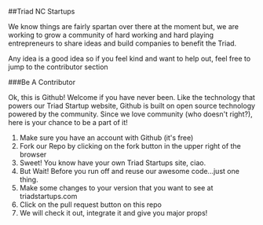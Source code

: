##Triad NC Startups

We know things are fairly spartan over there at the moment but, we are working
to grow a community of hard working and hard playing entrepreneurs to share ideas
and build companies to benefit the Triad.

Any idea is a good idea so if you feel kind and want to help out, feel free to jump
to the contributor section

###Be A Contributor

Ok, this is Github! Welcome if you have never been. Like the technology that powers
our Triad Startup website, Github is built on open source technology powered by the
community. Since we love community (who doesn't right?), here is your chance to be a 
part of it!

1. Make sure you have an account with Github (it's free)
1. Fork our Repo by clicking on the fork button in the upper right of the browser
1. Sweet! You know have your own Triad Startups site, ciao.
1. But Wait! Before you run off and reuse our awesome code...just one thing.
1. Make some changes to your version that you want to see at triadstartups.com
1. Click on the pull request button on this repo
1. We will check it out, integrate it and give you major props!
